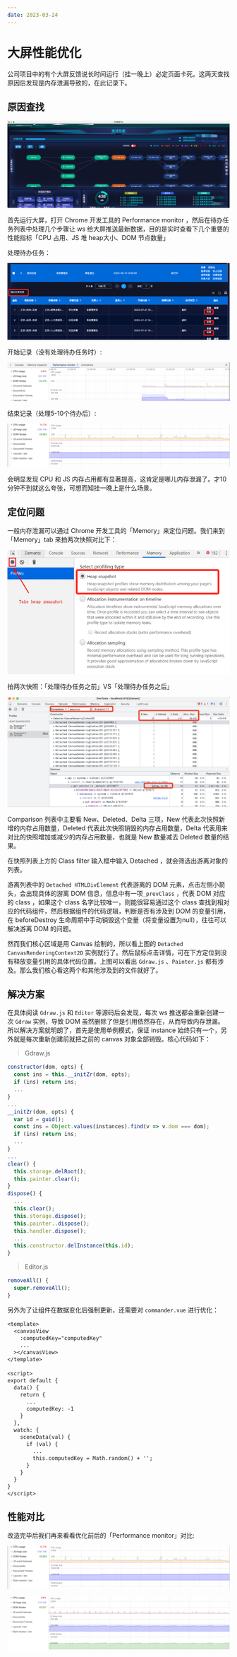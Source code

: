 ```yaml
---
date: 2023-03-24
---
```


# 大屏性能优化

公司项目中的有个大屏反馈说长时间运行（挂一晚上）必定页面卡死。这两天查找原因后发现是内存泄漏导致的，在此记录下。

## 原因查找

![大屏截图](/assets/大屏性能优化/bigscreen-page.png)

首先运行大屏，打开 Chrome 开发工具的 Performance monitor ，然后在待办任务列表中处理几个步骤让 ws 给大屏推送最新数据，目的是实时查看下几个重要的性能指标「CPU 占用、JS 堆 heap大小、DOM 节点数量」

处理待办任务：

![deal-todo-list](/assets/大屏性能优化/deal-todo-list.png)

开始记录（没有处理待办任务时）:

![performance-monitor 开始记录](/assets/大屏性能优化/performance-monitor-shotscreen-start.jpg)

结束记录（处理5-10个待办后）:

![performance-monitor 结束记录](/assets/大屏性能优化/performance-monitor-shotscreen-end.jpg)

会明显发现 CPU 和 JS 内存占用都有显著提高，这肯定是哪儿内存泄漏了。才10分钟不到就这么夸张，可想而知挂一晚上是什么场景。

## 定位问题

一般内存泄漏可以通过 Chrome 开发工具的「Memory」来定位问题。我们来到「Memory」tab 来拍两次快照对比下：

![开始记录memory](/assets/大屏性能优化/start-memory.png)

拍两次快照：「处理待办任务之前」VS「处理待办任务之后」

![内存快照对比](/assets/大屏性能优化/memory-diff.png)

Comparison 列表中主要看 New、Deleted、Delta 三项，New 代表此次快照新增的内存占用数量，Deleted 代表此次快照销毁的内存占用数量，Delta 代表用来对比的快照增加或减少的内存占用数量，也就是 New 数量减去 Deleted 数量的结果。

在快照列表上方的 Class filter 输入框中输入 Detached ，就会筛选出游离对象的列表。

游离列表中的 `Detached HTMLDivElement` 代表游离的 DOM 元素，点击左侧小箭头，会出现具体的游离 DOM 信息，信息中有一项`_prevClass` ，代表 DOM 对应的 class ，如果这个 class 名字比较唯一，则能很容易通过这个 class 查找到相对应的代码组件，然后根据组件的代码逻辑，判断是否有涉及到 DOM 的变量引用，在 beforeDestroy 生命周期中手动销毁这个变量（将变量设置为null），往往可以解决游离 DOM 的问题。

然而我们核心区域是用 Canvas 绘制的，所以看上图的 `Detached CanvasRenderingContext2D` 实例就行了。然后鼠标点击详情，可在下方定位到没有释放变量引用的具体代码位置。上图可以看出 `Gdraw.js` 、`Painter.js` 都有涉及。那么我们核心看这两个和其他涉及到的文件就好了。

## 解决方案

在具体阅读 `Gdraw.js` 和 `Editor` 等源码后会发现，每次 ws 推送都会重新创建一次 `Gdraw` 实例，导致 DOM 虽然删除了但是引用依然存在，从而导致内存泄漏。所以解决方案就明朗了，首先是使用单例模式，保证 instance 始终只有一个，另外就是每次重新创建前就把之前的 canvas 对象全部销毁。核心代码如下：

> Gdraw.js

```js
constructor(dom, opts) {
  const ins = this.__initZr(dom, opts);
  if (ins) return ins;
  ...
}
...
__initZr(dom, opts) {
  var id = guid();
  const ins = Object.values(instances).find(v => v.dom === dom);
  if (ins) return ins;
  ...
}
...
clear() {
  this.storage.delRoot();
  this.painter.clear();
}
dispose() {
  ...
  this.clear();
  this.storage.dispose();
  this.painter..dispose();
  this.handler.dispose();
  ...
  this.constructor.delInstance(this.id);
}
```

> Editor.js

```js
removeAll() {
  super.removeAll();
}
```

另外为了让组件在数据变化后强制更新，还需要对 `commander.vue` 进行优化：

```vue
<template>
  <canvasView
    :computedKey="computedKey"
    ...
  ></canvasView>
</template>

<script>
export default {
  data() {
    return {
      ...
      computedKey: -1
    }
  },
  watch: {
    sceneData(val) {
      if (val) {
        ...
        this.computedKey = Math.random() + '';
      }
    }
  }
}
</script>
```

## 性能对比

改造完毕后我们再来看看优化前后的「Performance monitor」对比:

![改造前](/assets/大屏性能优化/performance-monitor-shotscreen-end.jpg)

![awesome](/assets/大屏性能优化/performance-monitor-awesome.png)
